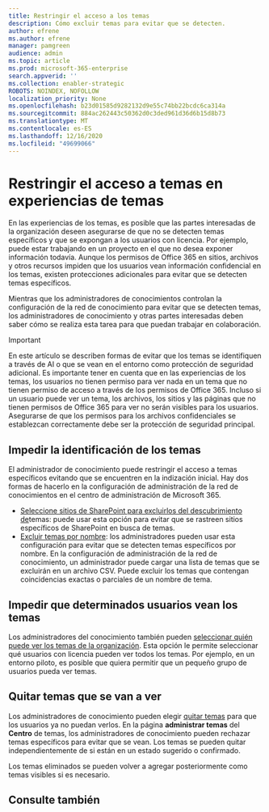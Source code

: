 ```yaml
---
title: Restringir el acceso a los temas
description: Cómo excluir temas para evitar que se detecten.
author: efrene
ms.author: efrene
manager: pamgreen
audience: admin
ms.topic: article
ms.prod: microsoft-365-enterprise
search.appverid: ''
ms.collection: enabler-strategic
ROBOTS: NOINDEX, NOFOLLOW
localization_priority: None
ms.openlocfilehash: b23d01585d9282132d9e55c74bb22bcdc6ca314a
ms.sourcegitcommit: 884ac262443c50362d0c3ded961d36d6b15d8b73
ms.translationtype: MT
ms.contentlocale: es-ES
ms.lasthandoff: 12/16/2020
ms.locfileid: "49699066"
---
```

# <a name="restrict-access-to-topics-in-topic-experiences"></a>Restringir el acceso a temas en experiencias de temas

En las experiencias de los temas, es posible que las partes interesadas de la organización deseen asegurarse de que no se detecten temas específicos y que se expongan a los usuarios con licencia. Por ejemplo, puede estar trabajando en un proyecto en el que no desea exponer información todavía. Aunque los permisos de Office 365 en sitios, archivos y otros recursos impiden que los usuarios vean información confidencial en los temas, existen protecciones adicionales para evitar que se detecten temas específicos.

Mientras que los administradores de conocimientos controlan la configuración de la red de conocimiento para evitar que se detecten temas, los administradores de conocimiento y otras partes interesadas deben saber cómo se realiza esta tarea para que puedan trabajar en colaboración.

> [!Important] 
> En este artículo se describen formas de evitar que los temas se identifiquen a través de AI o que se vean en el entorno como protección de seguridad adicional. Es importante tener en cuenta que en las experiencias de los temas, los usuarios no tienen permiso para ver nada en un tema que no tienen permiso de acceso a través de los permisos de Office 365. Incluso si un usuario puede ver un tema, los archivos, los sitios y las páginas que no tienen permisos de Office 365 para ver no serán visibles para los usuarios. Asegurarse de que los permisos para los archivos confidenciales se establezcan correctamente debe ser la protección de seguridad principal.

## <a name="prevent-topics-from-being-identified"></a>Impedir la identificación de los temas

El administrador de conocimiento puede restringir el acceso a temas específicos evitando que se encuentren en la indización inicial. Hay dos formas de hacerlo en la configuración de administración de la red de conocimientos en el centro de administración de Microsoft 365.
 
- [Seleccione sitios de SharePoint para excluirlos del descubrimiento de](https://docs.microsoft.com/microsoft-365/knowledge/topic-experiences-discovery#select-sharepoint-topic-sources)temas: puede usar esta opción para evitar que se rastreen sitios específicos de SharePoint en busca de temas.
- [Excluir temas por nombre](https://docs.microsoft.com/microsoft-365/knowledge/topic-experiences-discovery#exclude-topics-by-name): los administradores pueden usar esta configuración para evitar que se detecten temas específicos por nombre. En la configuración de administración de la red de conocimiento, un administrador puede cargar una lista de temas que se excluirán en un archivo CSV. Puede excluir los temas que contengan coincidencias exactas o parciales de un nombre de tema.

## <a name="prevent-topics-from-being-viewed-by-specific-users"></a>Impedir que determinados usuarios vean los temas

Los administradores del conocimiento también pueden [seleccionar quién puede ver los temas de la organización](https://docs.microsoft.com/microsoft-365/knowledge/topic-experiences-knowledge-rules). Esta opción le permite seleccionar qué usuarios con licencia pueden ver todos los temas. Por ejemplo, en un entorno piloto, es posible que quiera permitir que un pequeño grupo de usuarios pueda ver temas.

## <a name="remove-topics-from-being-viewed"></a>Quitar temas que se van a ver

Los administradores de conocimiento pueden elegir [quitar temas](https://docs.microsoft.com/microsoft-365/knowledge/manage-topics) para que los usuarios ya no puedan verlos. En la página **administrar temas** del **Centro** de temas, los administradores de conocimiento pueden rechazar temas específicos para evitar que se vean. Los temas se pueden quitar independientemente de si están en un estado sugerido o confirmado.

Los temas eliminados se pueden volver a agregar posteriormente como temas visibles si es necesario. 


## <a name="see-also"></a>Consulte también



  







